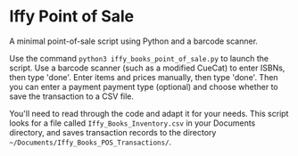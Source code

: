 # Iffy Point of Sale

A minimal point-of-sale script using Python and a barcode scanner. 

Use the command `python3 iffy_books_point_of_sale.py` to launch the script. Use a barcode scanner (such as a modified CueCat) to enter ISBNs, then type 'done'. Enter items and prices manually, then type 'done'. Then you can enter a payment payment type (optional) and choose whether to save the transaction to a CSV file.

You'll need to read through the code and adapt it for your needs. This script looks for a file called `Iffy_Books_Inventory.csv` in your Documents directory, and saves transaction records to the directory `~/Documents/Iffy_Books_POS_Transactions/`.
